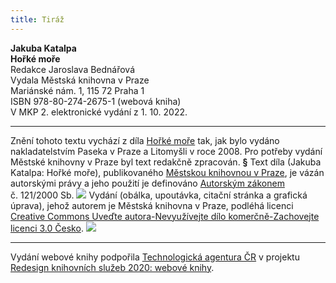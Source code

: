 ```yaml
---
title: Tiráž
---
```


**Jakuba Katalpa    
Hořké moře**  
Redakce Jaroslava Bednářová  
Vydala Městská knihovna v Praze  
Mariánské nám. 1, 115 72 Praha 1  
ISBN 978-80-274-2675-1 (webová kniha)  
V MKP 2. elektronické vydání z 1. 10. 2022.

***

Znění tohoto textu vychází z díla [Hořké moře](https://search.mlp.cz/cz/titul/horke-more/2741532/#book-content) tak, jak bylo vydáno nakladatelstvím Paseka v Praze a Litomyšli v roce 2008. Pro potřeby vydání Městské knihovny v Praze byl text redakčně zpracován.
**§**
Text díla (Jakuba Katalpa: Hořké moře), publikovaného [Městskou knihovnou v Praze](https://www.mlp.cz/cz/), je vázán autorskými právy a jeho použití je definováno [Autorským zákonem](https://www.mkcr.cz/predpisy-zakonu-709.html) č. 121/2000 Sb.
![](../Images/image001.jpg)
Vydání (obálka, upoutávka, citační stránka a grafická úprava), jehož autorem je Městská knihovna v Praze, podléhá licenci [Creative Commons Uveďte autora-Nevyužívejte dílo komerčně-Zachovejte licenci 3.0 Česko](https://creativecommons.org/licenses/by-nc-sa/3.0/cz/).
![](../Images/image002.jpg)

***

Vydání webové knihy podpořila [Technologická agentura ČR](https://www.tacr.cz/) v projektu [Redesign knihovních služeb 2020: webové knihy](https://starfos.tacr.cz/cs/project/TL04000391).